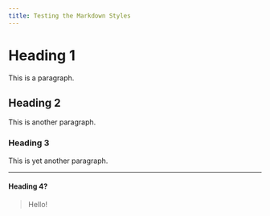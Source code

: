 ```yaml
---
title: Testing the Markdown Styles
---
```


# Heading 1

This is a paragraph.

## Heading 2

This is another paragraph.

### Heading 3

This is yet another paragraph.

---

#### Heading 4?

> Hello!
